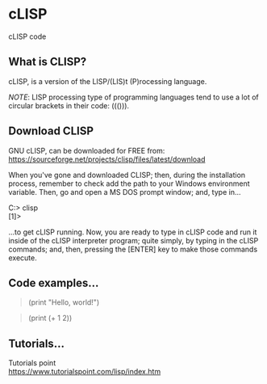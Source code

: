 # cLISP
cLISP code  

## What is CLISP?

cLISP, is a version of the LISP/(LIS)t (P)rocessing language.  

*NOTE*: LISP processing type of programming languages tend to use a lot of circular brackets in their code: ((())).  

## Download CLISP

GNU cLISP, can be downloaded for FREE from:  
https://sourceforge.net/projects/clisp/files/latest/download  

When you've gone and downloaded CLISP; then, during the installation process, remember to check add the path to your Windows environment variable. Then, go and open a MS DOS prompt window; and, type in...

C:\> clisp  
[1]>

...to get cLISP running. Now, you are ready to type in cLISP code and run it inside of the cLISP interpreter program; quite simply, by typing in the cLISP commands; and, then, pressing the [ENTER] key to make those commands execute.

## Code examples...

> (print "Hello, world!")  

> (print (+ 1 2))  

## Tutorials...

Tutorials point  
https://www.tutorialspoint.com/lisp/index.htm  
